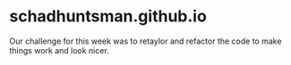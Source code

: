 # schadhuntsman.github.io
 
 Our challenge for this week was to retaylor and refactor the code to make things work and look nicer. 
